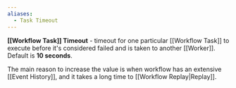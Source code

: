 ```yaml
---
aliases:
  - Task Timeout
---
```

**[[Workflow Task]] Timeout** - timeout for one particular [[Workflow Task]] to execute before it's considered failed and is taken to another [[Worker]]. Default is **10 seconds**.

The main reason to increase the value is when workflow has an extensive [[Event History]], and it takes a long time to [[Workflow Replay|Replay]].
